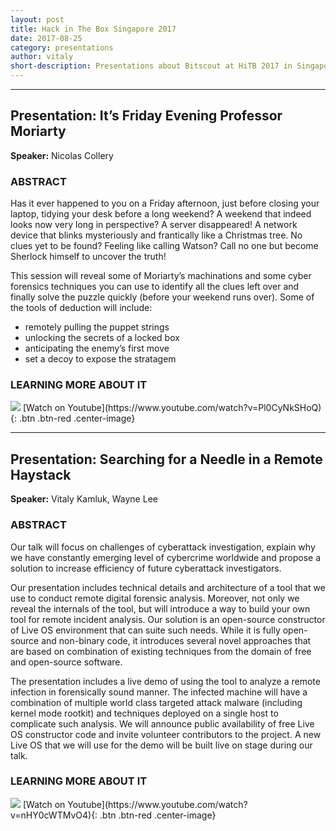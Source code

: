 ```yaml
---
layout: post
title: Hack in The Box Singapore 2017
date: 2017-08-25
category: presentations
author: vitaly
short-description: Presentations about Bitscout at HiTB 2017 in Singapore
---
```


-----
## Presentation: It’s Friday Evening Professor Moriarty ##  
**Speaker:** Nicolas Collery
### ABSTRACT ###  
Has it ever happened to you on a Friday afternoon, just before closing your laptop, tidying your desk before a long weekend? A weekend that indeed looks now very long in perspective? A server disappeared! A network device that blinks mysteriously and frantically like a Christmas tree. No clues yet to be found? Feeling like calling Watson? Call no one but become Sherlock himself to uncover the truth!

This session will reveal some of Moriarty’s machinations and some cyber forensics techniques you can use to identify all the clues left over and finally solve the puzzle quickly (before your weekend runs over). Some of the tools of deduction will include:

* remotely pulling the puppet strings
* unlocking the secrets of a locked box
* anticipating the enemy’s first move
* set a decoy to expose the stratagem

### LEARNING MORE ABOUT IT ###

<img class="img-responsive col-mx-auto " src="https://img.youtube.com/vi/Pl0CyNkSHoQ/0.jpg"/>  
[Watch on Youtube](https://www.youtube.com/watch?v=Pl0CyNkSHoQ){: .btn .btn-red .center-image}

--- 

## Presentation: Searching for a Needle in a Remote Haystack ##  
**Speaker:** Vitaly Kamluk, Wayne Lee
### ABSTRACT ###  
Our talk will focus on challenges of cyberattack investigation, explain why we have constantly emerging level of cybercrime worldwide and propose a solution to increase efficiency of future cyberattack investigators.

Our presentation includes technical details and architecture of a tool that we use to conduct remote digital forensic analysis. Moreover, not only we reveal the internals of the tool, but will introduce a way to build your own tool for remote incident analysis. Our solution is an open-source constructor of Live OS environment that can suite such needs. While it is fully open-source and non-binary code, it introduces several novel approaches that are based on combination of existing techniques from the domain of free and open-source software.

The presentation includes a live demo of using the tool to analyze a remote infection in forensically sound manner. The infected machine will have a combination of multiple world class targeted attack malware (including kernel mode rootkit) and techniques deployed on a single host to complicate such analysis. We will announce public availability of free Live OS constructor code and invite volunteer contributors to the project. A new Live OS that we will use for the demo will be built live on stage during our talk.


### LEARNING MORE ABOUT IT ###

<img class="img-responsive col-mx-auto " src="https://img.youtube.com/vi/nHY0cWTMvO4/0.jpg"/>  
[Watch on Youtube](https://www.youtube.com/watch?v=nHY0cWTMvO4){: .btn .btn-red .center-image}

 
